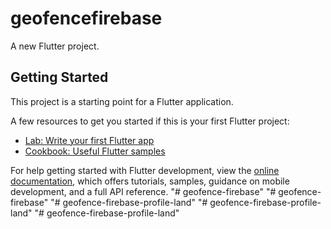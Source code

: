 # geofencefirebase

A new Flutter project.

## Getting Started

This project is a starting point for a Flutter application.

A few resources to get you started if this is your first Flutter project:

- [Lab: Write your first Flutter app](https://docs.flutter.dev/get-started/codelab)
- [Cookbook: Useful Flutter samples](https://docs.flutter.dev/cookbook)

For help getting started with Flutter development, view the
[online documentation](https://docs.flutter.dev/), which offers tutorials,
samples, guidance on mobile development, and a full API reference.
"# geofence-firebase" 
"# geofence-firebase" 
"# geofence-firebase-profile-land" 
"# geofence-firebase-profile-land" 
"# geofence-firebase-profile-land" 
